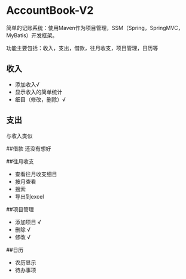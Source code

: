 # AccountBook-V2
简单的记账系统：使用Maven作为项目管理，SSM（Spring，SpringMVC，MyBatis）开发框架。

功能主要包括：收入，支出，借款，往月收支，项目管理，日历等

## 收入
 - 添加收入√
 - 显示收入的简单统计
 - 细目（修改，删除）√
 
## 支出
  与收入类似
 
##借款
还没有想好

##往月收支
 - 查看往月收支细目
 - 按月查看
 - 搜索
 - 导出到excel
 
##项目管理
 - 添加项目 √
 - 删除 √
 - 修改 √
 
##日历
 - 农历显示
 - 待办事项
